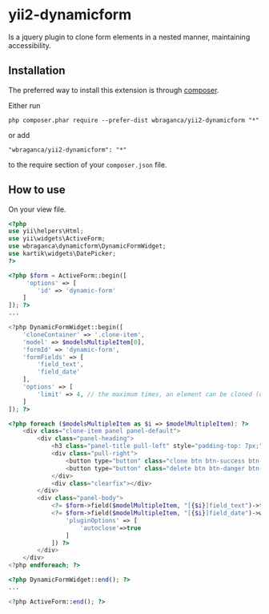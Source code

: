 yii2-dynamicform
===================
Is a jquery plugin to clone form elements in a nested manner, maintaining accessibility.

Installation
------------

The preferred way to install this extension is through [composer](http://getcomposer.org/download/).

Either run

```
php composer.phar require --prefer-dist wbraganca/yii2-dynamicform "*"
```

or add

```
"wbraganca/yii2-dynamicform": "*"
```

to the require section of your `composer.json` file.


How to use
----------

On your view file.

```php
<?php
use yii\helpers\Html;
use yii\widgets\ActiveForm;
use wbraganca\dynamicform\DynamicFormWidget;
use kartik\widgets\DatePicker;
?>

<?php $form = ActiveForm::begin([
     'options' => [
        'id' => 'dynamic-form'
    ]
]); ?>
...

<?php DynamicFormWidget::begin([
    'cloneContainer' => '.clone-item',
    'model' => $modelsMultipleItem[0],
    'formId' => 'dynamic-form',
    'formFields' => [
        'field_text',
        'field_date'
    ],
    'options' => [
        'limit' => 4, // the maximum times, an element can be cloned (default 999)
    ]
]); ?>

<?php foreach ($modelsMultipleItem as $i => $modelMultipleItem): ?>
    <div class="clone-item panel panel-default">
        <div class="panel-heading">
            <h3 class="panel-title pull-left" style="padding-top: 7px;">Item</h3>
            <div class="pull-right">
                <button type="button" class="clone btn btn-success btn-sm">Clone</button>
                <button type="button" class="delete btn btn-danger btn-sm">Delete</button>
            </div>
            <div class="clearfix"></div>
        </div>
        <div class="panel-body">
            <?= $form->field($modelMultipleItem, "[{$i}]field_text")->textInput(['maxlength' => 64]) ?>
            <?= $form->field($modelMultipleItem, "[{$i}]field_date")->widget(DatePicker::classname(), [
                'pluginOptions' => [
                    'autoclose'=>true
                ]
            ]) ?>
        </div>
    </div>
<?php endforeach; ?>

<?php DynamicFormWidget::end(); ?>
...

<?php ActiveForm::end(); ?>
```
